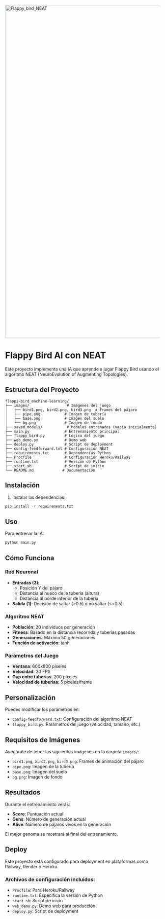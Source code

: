 <img width="1920" height="1080" alt="Flappy_bird_NEAT" src="https://github.com/user-attachments/assets/88db1fe8-8fa5-40c6-b0f8-13a233e01233" />

# Flappy Bird AI con NEAT

Este proyecto implementa una IA que aprende a jugar Flappy Bird usando el algoritmo NEAT (NeuroEvolution of Augmenting Topologies).

## Estructura del Proyecto

```
flappi-bird_machine-learning/
├── images/                 # Imágenes del juego
│   ├── bird1.png, bird2.png, bird3.png  # Frames del pájaro
│   ├── pipe.png           # Imagen de tubería
│   ├── base.png           # Imagen del suelo
│   └── bg.png             # Imagen de fondo
├── saved_models/           # Modelos entrenados (vacía inicialmente)
├── main.py                # Entrenamiento principal
├── flappy_bird.py         # Lógica del juego
├── web_demo.py            # Demo web
├── deploy.py              # Script de deployment
├── config-feedforward.txt # Configuración NEAT
├── requirements.txt       # Dependencias Python
├── Procfile               # Configuración Heroku/Railway
├── runtime.txt            # Versión de Python
├── start.sh               # Script de inicio
└── README.md             # Documentación
```

## Instalación

1. Instalar las dependencias:
```bash
pip install -r requirements.txt
```

## Uso

Para entrenar la IA:
```bash
python main.py
```

## Cómo Funciona

### Red Neuronal
- **Entradas (3)**: 
  - Posición Y del pájaro
  - Distancia al hueco de la tubería (altura)
  - Distancia al borde inferior de la tubería
- **Salida (1)**: Decisión de saltar (>0.5) o no saltar (<=0.5)

### Algoritmo NEAT
- **Población**: 20 individuos por generación
- **Fitness**: Basado en la distancia recorrida y tuberías pasadas
- **Generaciones**: Máximo 50 generaciones
- **Función de activación**: tanh

### Parámetros del Juego
- **Ventana**: 600x800 píxeles
- **Velocidad**: 30 FPS
- **Gap entre tuberías**: 200 píxeles
- **Velocidad de tuberías**: 5 píxeles/frame

## Personalización

Puedes modificar los parámetros en:
- `config-feedforward.txt`: Configuración del algoritmo NEAT
- `flappy_bird.py`: Parámetros del juego (velocidad, tamaño, etc.)

## Requisitos de Imágenes

Asegúrate de tener las siguientes imágenes en la carpeta `images/`:
- `bird1.png`, `bird2.png`, `bird3.png`: Frames de animación del pájaro
- `pipe.png`: Imagen de la tubería
- `base.png`: Imagen del suelo
- `bg.png`: Imagen de fondo

## Resultados

Durante el entrenamiento verás:
- **Score**: Puntuación actual
- **Gens**: Número de generación actual
- **Alive**: Número de pájaros vivos en la generación

El mejor genoma se mostrará al final del entrenamiento.

## Deploy

Este proyecto está configurado para deployment en plataformas como Railway, Render o Heroku.

### Archivos de configuración incluidos:
- `Procfile`: Para Heroku/Railway
- `runtime.txt`: Especifica la versión de Python
- `start.sh`: Script de inicio
- `web_demo.py`: Demo web para producción
- `deploy.py`: Script de deployment
